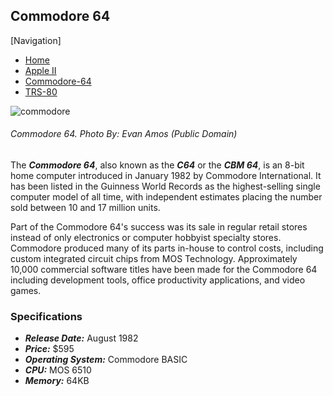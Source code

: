<!DOCTYPE html>

<html>
 
  <head>
     <meta charset="utf-8">
     <title>Flynn's Retro Computers</title>
  <head>

  <body>

<h2>Commodore 64</h2>

[Navigation]
<ul>
<li><a href="index.md">Home</a></li>
<li><a href="apple-ii.md">Apple II</a></li>
<li><a href="commodore-64.md">Commodore-64</a></li>
<li><a href="trs-80.md">TRS-80</a></li>
</ul>

<img src="commodore-64.jpg" alt=commodore>
<h6>Commodore 64. <em>Photo By: Evan Amos (Public Domain)</em></h6>

<p>The <strong><em>Commodore 64</strong></em>, also known as the <strong><em>C64</strong></em> or the <strong><em>CBM 64</strong></em>, is an 8-bit home computer introduced in January 1982 by Commodore International. It has been listed in the Guinness World Records as the highest-selling single computer model of all time, with independent estimates placing the number sold between 10 and 17 million units.</p>

<p>Part of the Commodore 64's success was its sale in regular retail stores instead of only electronics or computer hobbyist specialty stores. Commodore produced many of its parts in-house to control costs, including custom integrated circuit chips from MOS Technology. Approximately 10,000 commercial software titles have been made for the Commodore 64 including development tools, office productivity applications, and video games.</p>


<h3>Specifications</h3>
<ul>
<li><strong><em>Release Date:</strong></em> August 1982</li>
<li><strong><em>Price:</strong></em> $595</li>
<li><strong><em>Operating System:</strong></em> Commodore BASIC</li>
<li><strong><em>CPU:</strong></em> MOS 6510</li>
<li><strong><em>Memory:</strong></em> 64KB</li>
</ul>

</body>

</html>

